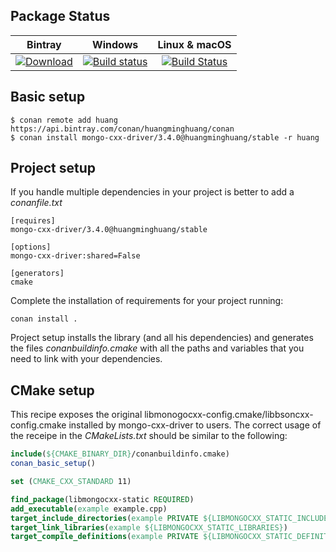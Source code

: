 ## Package Status

| Bintray | Windows | Linux & macOS |
|:--------:|:---------:|:-----------------:|
|[![Download](https://api.bintray.com/packages/huangminghuang/conan/mongo-cxx-driver%3Ahuangminghuang/images/download.svg) ](https://bintray.com/huangminghuang/conan/mongo-cxx-driver%3Ahuangminghuang/_latestVersion)|[![Build status](https://ci.appveyor.com/api/projects/status/github/huangminghuang/conan-mongo-cxx-driver?svg=true)](https://ci.appveyor.com/project/huangminghuang/conan-mongo-cxx-driver)|[![Build Status](https://travis-ci.com/huangminghuang/conan-mongo-cxx-driver.svg?branch=master)](https://travis-ci.com/huangminghuang/conan-mongo-cxx-driver)|


## Basic setup

    $ conan remote add huang https://api.bintray.com/conan/huangminghuang/conan 
    $ conan install mongo-cxx-driver/3.4.0@huangminghuang/stable -r huang
    
## Project setup

If you handle multiple dependencies in your project is better to add a *conanfile.txt*
    
    [requires]
    mongo-cxx-driver/3.4.0@huangminghuang/stable

    [options]
    mongo-cxx-driver:shared=False
    
    [generators]
    cmake

Complete the installation of requirements for your project running:</small></span>

    conan install . 

Project setup installs the library (and all his dependencies) and generates the files *conanbuildinfo.cmake* with all the 
paths and variables that you need to link with your dependencies.

## CMake setup

This recipe exposes the original libmonogocxx-config.cmake/libbsoncxx-config.cmake installed by mongo-cxx-driver to users. The correct usage of the receipe in the *CMakeLists.txt* should be similar to the following: 

```cmake
include(${CMAKE_BINARY_DIR}/conanbuildinfo.cmake)
conan_basic_setup()

set (CMAKE_CXX_STANDARD 11)

find_package(libmongocxx-static REQUIRED)
add_executable(example example.cpp)
target_include_directories(example PRIVATE ${LIBMONGOCXX_STATIC_INCLUDE_DIRS})
target_link_libraries(example ${LIBMONGOCXX_STATIC_LIBRARIES})
target_compile_definitions(example PRIVATE ${LIBMONGOCXX_STATIC_DEFINITIONS})
 
```
